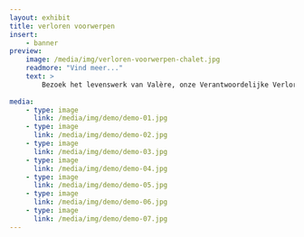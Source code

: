 ```yaml
---
layout: exhibit
title: verloren voorwerpen
insert:
    - banner
preview: 
    image: /media/img/verloren-voorwerpen-chalet.jpg
    readmore: "Vind meer..."
    text: >
        Bezoek het levenswerk van Valère, onze Verantwoordelijke Verloren Voorwerpen.
    
media:
    - type: image
      link: /media/img/demo/demo-01.jpg
    - type: image
      link: /media/img/demo/demo-02.jpg
    - type: image
      link: /media/img/demo/demo-03.jpg
    - type: image
      link: /media/img/demo/demo-04.jpg
    - type: image
      link: /media/img/demo/demo-05.jpg
    - type: image
      link: /media/img/demo/demo-06.jpg
    - type: image
      link: /media/img/demo/demo-07.jpg
---
```

